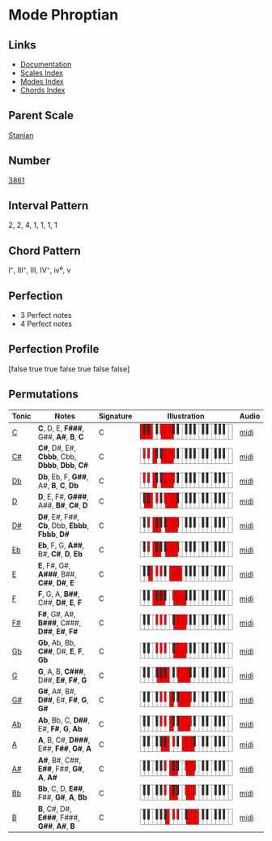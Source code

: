 # Mode Phroptian

## Links

- [Documentation](index.md)
- [Scales Index](Scales.md)
- [Modes Index](Modes.md)
- [Chords Index](Chords.md)

## Parent Scale

[Stanian](ScaleStanian.md)

## Number

[3861](https://ianring.com/musictheory/scales/3861)

## Interval Pattern

2, 2, 4, 1, 1, 1, 1

## Chord Pattern

I⁺, III⁺, III, IV⁺, iv⁰, v

## Perfection

- 3 Perfect notes
- 4 Perfect notes

## Perfection Profile

[false true true false true false false]

## Permutations

| Tonic | Notes | Signature | Illustration | Audio |
|-------|-------|-----------|--------------|-------|
| [C](ModeCNaturalPhroptian.md) | **C**, D, E, **F###**, G##, **A#**, **B**, **C** | C | ![CNaturalPhroptian](ModeCNaturalPhroptian.png) | [midi](https://github.com/edipermadi/music/blob/main/docs/ModeCNaturalPhroptian.mid?raw=true) |
| [C#](ModeCSharpPhroptian.md) | **C#**, D#, E#, **Cbbb**, Cbb, **Dbbb**, **Dbb**, **C#** | C | ![CSharpPhroptian](ModeCSharpPhroptian.png) | [midi](https://github.com/edipermadi/music/blob/main/docs/ModeCSharpPhroptian.mid?raw=true) |
| [Db](ModeDFlatPhroptian.md) | **Db**, Eb, F, **G##**, A#, **B**, **C**, **Db** | C | ![DFlatPhroptian](ModeDFlatPhroptian.png) | [midi](https://github.com/edipermadi/music/blob/main/docs/ModeDFlatPhroptian.mid?raw=true) |
| [D](ModeDNaturalPhroptian.md) | **D**, E, F#, **G###**, A##, **B#**, **C#**, **D** | C | ![DNaturalPhroptian](ModeDNaturalPhroptian.png) | [midi](https://github.com/edipermadi/music/blob/main/docs/ModeDNaturalPhroptian.mid?raw=true) |
| [D#](ModeDSharpPhroptian.md) | **D#**, E#, F##, **Cb**, Dbb, **Ebbb**, **Fbbb**, **D#** | C | ![DSharpPhroptian](ModeDSharpPhroptian.png) | [midi](https://github.com/edipermadi/music/blob/main/docs/ModeDSharpPhroptian.mid?raw=true) |
| [Eb](ModeEFlatPhroptian.md) | **Eb**, F, G, **A##**, B#, **C#**, **D**, **Eb** | C | ![EFlatPhroptian](ModeEFlatPhroptian.png) | [midi](https://github.com/edipermadi/music/blob/main/docs/ModeEFlatPhroptian.mid?raw=true) |
| [E](ModeENaturalPhroptian.md) | **E**, F#, G#, **A###**, B##, **C##**, **D#**, **E** | C | ![ENaturalPhroptian](ModeENaturalPhroptian.png) | [midi](https://github.com/edipermadi/music/blob/main/docs/ModeENaturalPhroptian.mid?raw=true) |
| [F](ModeFNaturalPhroptian.md) | **F**, G, A, **B##**, C##, **D#**, **E**, **F** | C | ![FNaturalPhroptian](ModeFNaturalPhroptian.png) | [midi](https://github.com/edipermadi/music/blob/main/docs/ModeFNaturalPhroptian.mid?raw=true) |
| [F#](ModeFSharpPhroptian.md) | **F#**, G#, A#, **B###**, C###, **D##**, **E#**, **F#** | C | ![FSharpPhroptian](ModeFSharpPhroptian.png) | [midi](https://github.com/edipermadi/music/blob/main/docs/ModeFSharpPhroptian.mid?raw=true) |
| [Gb](ModeGFlatPhroptian.md) | **Gb**, Ab, Bb, **C##**, D#, **E**, **F**, **Gb** | C | ![GFlatPhroptian](ModeGFlatPhroptian.png) | [midi](https://github.com/edipermadi/music/blob/main/docs/ModeGFlatPhroptian.mid?raw=true) |
| [G](ModeGNaturalPhroptian.md) | **G**, A, B, **C###**, D##, **E#**, **F#**, **G** | C | ![GNaturalPhroptian](ModeGNaturalPhroptian.png) | [midi](https://github.com/edipermadi/music/blob/main/docs/ModeGNaturalPhroptian.mid?raw=true) |
| [G#](ModeGSharpPhroptian.md) | **G#**, A#, B#, **D##**, E#, **F#**, **G**, **G#** | C | ![GSharpPhroptian](ModeGSharpPhroptian.png) | [midi](https://github.com/edipermadi/music/blob/main/docs/ModeGSharpPhroptian.mid?raw=true) |
| [Ab](ModeAFlatPhroptian.md) | **Ab**, Bb, C, **D##**, E#, **F#**, **G**, **Ab** | C | ![AFlatPhroptian](ModeAFlatPhroptian.png) | [midi](https://github.com/edipermadi/music/blob/main/docs/ModeAFlatPhroptian.mid?raw=true) |
| [A](ModeANaturalPhroptian.md) | **A**, B, C#, **D###**, E##, **F##**, **G#**, **A** | C | ![ANaturalPhroptian](ModeANaturalPhroptian.png) | [midi](https://github.com/edipermadi/music/blob/main/docs/ModeANaturalPhroptian.mid?raw=true) |
| [A#](ModeASharpPhroptian.md) | **A#**, B#, C##, **E##**, F##, **G#**, **A**, **A#** | C | ![ASharpPhroptian](ModeASharpPhroptian.png) | [midi](https://github.com/edipermadi/music/blob/main/docs/ModeASharpPhroptian.mid?raw=true) |
| [Bb](ModeBFlatPhroptian.md) | **Bb**, C, D, **E##**, F##, **G#**, **A**, **Bb** | C | ![BFlatPhroptian](ModeBFlatPhroptian.png) | [midi](https://github.com/edipermadi/music/blob/main/docs/ModeBFlatPhroptian.mid?raw=true) |
| [B](ModeBNaturalPhroptian.md) | **B**, C#, D#, **E###**, F###, **G##**, **A#**, **B** | C | ![BNaturalPhroptian](ModeBNaturalPhroptian.png) | [midi](https://github.com/edipermadi/music/blob/main/docs/ModeBNaturalPhroptian.mid?raw=true) |
